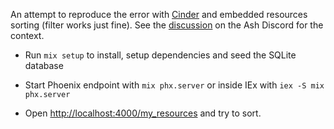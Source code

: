 An attempt to reproduce the error with [Cinder](https://github.com/sevenseacat/cinder) and embedded resources sorting (filter works just fine). See the [discussion](https://discord.com/channels/711271361523351632/1391786417348415559/1411834296184078336) on the Ash Discord for the context.

- Run `mix setup` to install, setup dependencies and seed the SQLite database

- Start Phoenix endpoint with `mix phx.server` or inside IEx with `iex -S mix phx.server`

- Open [http://localhost:4000/my_resources](http://localhost:4000/my_resources) and try to sort.

